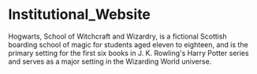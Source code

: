 # Institutional_Website
Hogwarts, School of Witchcraft and Wizardry, is a fictional Scottish boarding school of magic for students aged eleven to eighteen, and is the primary setting for the first six books in J. K. Rowling's Harry Potter series and serves as a major setting in the Wizarding World universe.